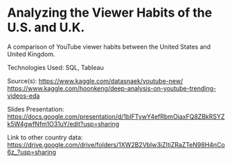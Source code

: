 # Analyzing the Viewer Habits of the U.S. and U.K.

A comparison of YouTube viewer habits between the United States and United Kingdom.


Technologies Used: SQL, Tableau

Source(s): https://www.kaggle.com/datasnaek/youtube-new/
           https://www.kaggle.com/hoonkeng/deep-analysis-on-youtube-trending-videos-eda

Slides Presentation: https://docs.google.com/presentation/d/1bIFTywY4efRbmOiaxFQ8ZBkRSYZk5W4gwfNfm1O31uY/edit?usp=sharing

Link to other country data: https://drive.google.com/drive/folders/1XW2B2Vblw3iZltjZRaZTeN98H4nCo6z_?usp=sharing
